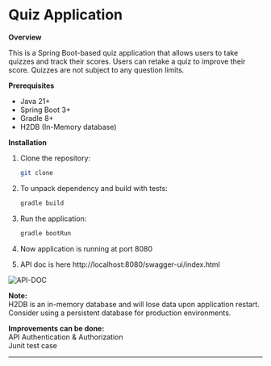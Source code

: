 # Quiz Application

**Overview**

This is a Spring Boot-based quiz application that allows users to take quizzes and track their scores. Users can retake a quiz to improve their score. Quizzes are not subject to any question limits.

**Prerequisites**

- Java 21+
- Spring Boot 3+ 
- Gradle 8+
- H2DB (In-Memory database)

**Installation**

1. Clone the repository:
   ```bash
   git clone 
   
2. To unpack dependency and build with tests:
   ```bash
   gradle build
   
3. Run the application:
   ```bash
   gradle bootRun
   
4. Now application is running at port 8080

5. API doc is here http://localhost:8080/swagger-ui/index.html

![API-DOC](api_doc.png)

**Note:**
<br>
H2DB is an in-memory database and will lose data upon application restart. Consider using a persistent database for production environments.

**Improvements can be done:**
<br>
API Authentication & Authorization <br>
Junit test case

_____________
